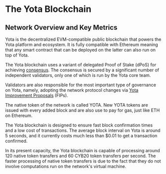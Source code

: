 # The Yota Blockchain

## Network Overview and Key Metrics

Yota is the decentralized EVM-compatible public blockchain that powers the Yota platform and ecosystem. It is fully compatible with Ethereum meaning that any smart contract that can be deployed on the latter can also run on top of Yota.

The Yota blockchain uses a variant of delegated Proof of Stake (dPoS) for achieving [consensus](https://docs.cybyotascan.com/general/fuse-network-blockchain/fuse-consensus). The consensus is secured by a significant number of independent validators, only one of which is run by the Yota core team.

Validators are also responsible for the most important type of governance on Yota, namely, adopting the network protocol changes via [Yota Improvement Proposals](https://docs.cybyotascan.com/general/fips) (FIPs). 

The native token of the network is called YOTA. New YOTA tokens are issued with every added block and are also use to pay for gas, just like ETH on Ethereum. 

The Yota blockchain is designed to ensure fast block confirmation times and a low cost of transactions. The average block interval on Yota is around 5 seconds, and it currently costs much less than $0.01 to get a transaction confirmed.

In its present capacity, the Yota blockchain is capable of processing around 120 native token transfers and 60 CYB20 token transfers per second. The faster processing of native token transfers is due to the fact that they do not involve computations run on the network's virtual machine. 

